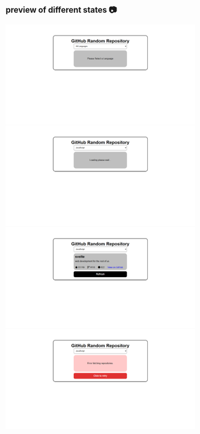 ## preview of different states 📷
![GitHub Random Repository](./img//18-project-screenshot-1.png)
![GitHub Random Repository](./img//18-project-screenshot-2.png)
![GitHub Random Repository](./img//18-project-screenshot-3.png)
![GitHub Random Repository](./img//18-project-screenshot-4.png)

